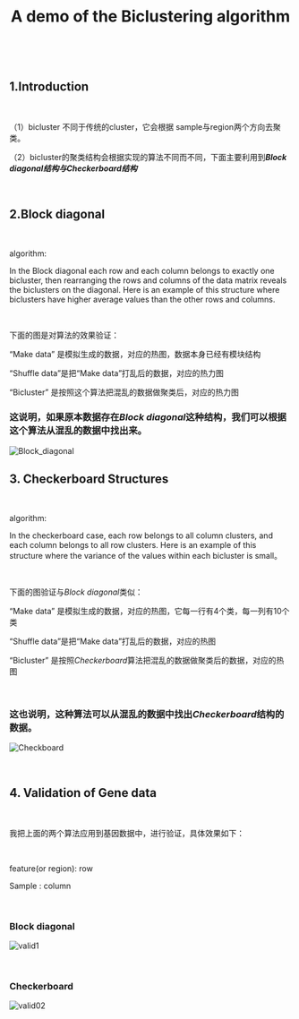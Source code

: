 
 <h1 align="center">
  A demo of the  Biclustering algorithm
 </h1>

&ensp;

&ensp;

## 1.Introduction
&ensp;

（1）bicluster 不同于传统的cluster，它会根据 sample与region两个方向去聚类。

（2）bicluster的聚类结构会根据实现的算法不同而不同，下面主要利用到***Block diagonal结构与Checkerboard结构***

&ensp;

## 2.Block diagonal
&ensp;

algorithm: 

In the Block diagonal  each row and each column belongs to exactly one bicluster, then rearranging the rows and columns of the data matrix reveals the biclusters on the diagonal. Here is an example of this structure where biclusters have higher average values than the other rows and columns.

&ensp;

下面的图是对算法的效果验证：

“Make data” 是模拟生成的数据，对应的热图，数据本身已经有模块结构

“Shuffle data”是把“Make data”打乱后的数据，对应的热力图

“Bicluster” 是按照这个算法把混乱的数据做聚类后，对应的热力图


### 这说明，如果原本数据存在*Block diagonal*这种结构，我们可以根据这个算法从混乱的数据中找出来。

![Block_diagonal](Block_diagonal.png)



## 3. Checkerboard Structures
&ensp;

algorithm: 

In the checkerboard case, each row belongs to all column clusters, and each column belongs to all row clusters. Here is an example of this structure where the variance of the values within each bicluster is small。

 
&ensp;


下面的图验证与*Block diagonal*类似：

“Make data” 是模拟生成的数据，对应的热图，它每一行有4个类，每一列有10个类

“Shuffle data”是把“Make data”打乱后的数据，对应的热图

“Bicluster” 是按照*Checkerboard*算法把混乱的数据做聚类后的数据，对应的热图

&ensp;

### 这也说明，这种算法可以从混乱的数据中找出*Checkerboard*结构的数据。


![Checkboard](Checkboard.png)

&ensp;

## 4. Validation of Gene data

&ensp;

我把上面的两个算法应用到基因数据中，进行验证，具体效果如下：

&ensp;

feature(or region): row

Sample : column

&ensp;

### Block diagonal

![valid1](01.png)


&ensp;
### Checkerboard
![valid02](02.png)
